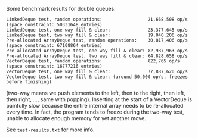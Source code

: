 Some benchmark results for double queues:
```
LinkedDeque test, random operations:                 21,668,508 op/s (space constraint: 50331648 entries)
LinkedDeque test, one way fill & clear:              23,377,645 op/s
LinkedDeque test, two way fill & clear:              19,040,206 op/s
Pre-allocated ArrayDeque test, random operations:    30,817,406 op/s (space constraint: 67108864 entries)
Pre-allocated ArrayDeque test, one way fill & clear: 82,987,963 op/s
Pre-allocated ArrayDeque test, two way fill & clear: 64,828,658 op/s
VectorDeque test, random operations:                 822,765 op/s  (space constraint: 16777216 entries)
VectorDeque test, one way fill & clear:              77,887,620 op/s
VectorDeque test, two way fill & clear: (around 50,000 op/s, freezes before finishing)
```

(two-way means we push elements to the left, then to the right, then left, then right, ..., same with popping).
Inserting at the start of a VectorDeque is painfully slow because the entire internal array needs to be re-allocated every time. In fact, the program tends to freeze during the two-way test, unable to allocate enough memory for yet another move.

See `test-results.txt` for more info.
